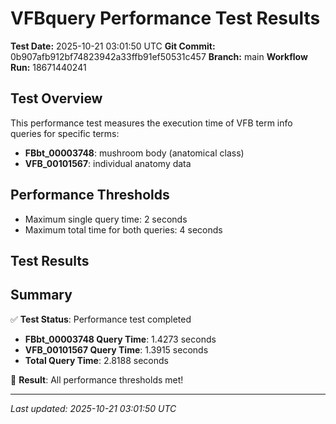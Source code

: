 # VFBquery Performance Test Results

**Test Date:** 2025-10-21 03:01:50 UTC
**Git Commit:** 0b907afb912bf74823942a33ffb91ef50531c457
**Branch:** main
**Workflow Run:** 18671440241

## Test Overview

This performance test measures the execution time of VFB term info queries for specific terms:

- **FBbt_00003748**: mushroom body (anatomical class)
- **VFB_00101567**: individual anatomy data

## Performance Thresholds

- Maximum single query time: 2 seconds
- Maximum total time for both queries: 4 seconds

## Test Results



## Summary

✅ **Test Status**: Performance test completed

- **FBbt_00003748 Query Time**: 1.4273 seconds
- **VFB_00101567 Query Time**: 1.3915 seconds
- **Total Query Time**: 2.8188 seconds

🎉 **Result**: All performance thresholds met!

---
*Last updated: 2025-10-21 03:01:50 UTC*
